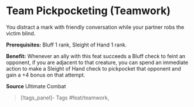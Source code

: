 ﻿---
cssclass: [feats]

---
# Team Pickpocketing (Teamwork)

You distract a mark with friendly conversation while your partner robs the victim blind.

**Prerequisites:** Bluff 1 rank, Sleight of Hand 1 rank.

**Benefit:** Whenever an ally with this feat succeeds a Bluff check to feint an opponent, if you are adjacent to that creature, you can spend an immediate action to make a Sleight of Hand check to pickpocket that opponent and gain a +4 bonus on that attempt.

**Source** Ultimate Combat
>[!tags_panel]- Tags
> #feat/teamwork, 